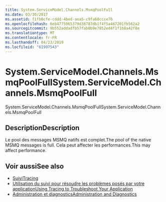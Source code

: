 ```yaml
---
title: System.ServiceModel.Channels.MsmqPoolFull
ms.date: 03/30/2017
ms.assetid: f1fb0cfe-cddd-4bed-aea5-c9fa60ccce76
ms.openlocfilehash: 6eb4775965379d38787db1f4f5a467201fb562a2
ms.sourcegitcommit: 9b552addadfb57fab0b9e7852ed4f1f1b8a42f8e
ms.translationtype: MT
ms.contentlocale: fr-FR
ms.lasthandoff: 04/23/2019
ms.locfileid: "61997543"
---
```

# <a name="systemservicemodelchannelsmsmqpoolfull"></a><span data-ttu-id="56b31-102">System.ServiceModel.Channels.MsmqPoolFull</span><span class="sxs-lookup"><span data-stu-id="56b31-102">System.ServiceModel.Channels.MsmqPoolFull</span></span>
<span data-ttu-id="56b31-103">System.ServiceModel.Channels.MsmqPoolFull</span><span class="sxs-lookup"><span data-stu-id="56b31-103">System.ServiceModel.Channels.MsmqPoolFull</span></span>  
  
## <a name="description"></a><span data-ttu-id="56b31-104">Description</span><span class="sxs-lookup"><span data-stu-id="56b31-104">Description</span></span>  
 <span data-ttu-id="56b31-105">Le pool des messages MSMQ natifs est complet.</span><span class="sxs-lookup"><span data-stu-id="56b31-105">The pool of the native MSMQ messages is full.</span></span> <span data-ttu-id="56b31-106">Cela peut affecter les performances.</span><span class="sxs-lookup"><span data-stu-id="56b31-106">This may affect performance.</span></span>  
  
## <a name="see-also"></a><span data-ttu-id="56b31-107">Voir aussi</span><span class="sxs-lookup"><span data-stu-id="56b31-107">See also</span></span>

- [<span data-ttu-id="56b31-108">Suivi</span><span class="sxs-lookup"><span data-stu-id="56b31-108">Tracing</span></span>](../../../../../docs/framework/wcf/diagnostics/tracing/index.md)
- [<span data-ttu-id="56b31-109">Utilisation du suivi pour résoudre les problèmes posés par votre application</span><span class="sxs-lookup"><span data-stu-id="56b31-109">Using Tracing to Troubleshoot Your Application</span></span>](../../../../../docs/framework/wcf/diagnostics/tracing/using-tracing-to-troubleshoot-your-application.md)
- [<span data-ttu-id="56b31-110">Administration et diagnostics</span><span class="sxs-lookup"><span data-stu-id="56b31-110">Administration and Diagnostics</span></span>](../../../../../docs/framework/wcf/diagnostics/index.md)
